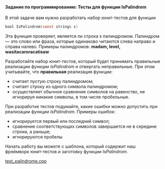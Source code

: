 #### Задание по программированию: Тесты для функции IsPalindrom ####


В этой задаче вам нужно разработать набор юнит-тестов для функции
```objectivec
bool IsPalindrom(const string& s)
```
Эта функция проверяет, является ли строка s палиндромом. Палиндром — это слово или фраза, которые одинаково читаются слева направо и справа налево. Примеры палиндромов: **madam, level, wasitacaroracatisaw**

Разработайте набор юнит-тестов, который будет принимать правильные реализации функции _IsPalindrom_ и отвергать неправильные. При этом учитывайте, что __правильная__ реализация функции:

* считает пустую строку палиндромом;
* считает строку из одного символа палиндромом;
* осуществляет обычное сравнение символов на равенство, не игнорируя никакие символы, в том числе пробельные.

При разработке тестов подумайте, какие ошибки можно допустить при реализации функции _IsPalindrom_. Примеры ошибок:

* игнорируется первый или последний символ;
* сравнение соответствующих символов завершается не в середине строки, а раньше;
* игнорируются пробелы

Начать работу вы можете с шаблона, который содержит наш фреймворк юнит-тестов и заготовку функции _IsPalindrom_.

[test_palindrome.cpp](https://github.com/Hitoku/basics-of-c-plus-plus-development-yellow-belt/blob/master/Week_2/05%20Programming%20Assignment/Source/test_palindrome.cpp)